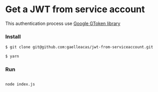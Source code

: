 # Get a JWT from service account

This authentication process use [Google GToken library](https://github.com/googleapis/node-gtoken)

### Install

```bash
$ git clone git@github.com:gaelleacas/jwt-from-serviceaccount.git

$ yarn

```

### Run

```bash

node index.js

```
